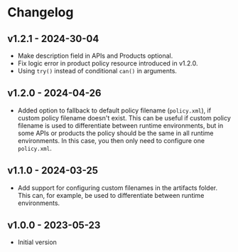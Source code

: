 # Changelog
## v1.2.1 - 2024-30-04
* Make description field in APIs and Products optional.
* Fix logic error in product policy resource introduced in v1.2.0.
* Using `try()` instead of conditional `can()` in arguments.

## v1.2.0 - 2024-04-26
* Added option to fallback to default policy filename (`policy.xml`), if custom policy filename doesn't exist. This can be useful if custom policy filename is used to differentiate between runtime environments, but in some APIs or products the policy should be the same in all runtime environments. In this case, you then only need to configure one `policy.xml`.

## v1.1.0 - 2024-03-25
* Add support for configuring custom filenames in the artifacts folder. This can, for example, be used to differentiate between runtime environments.

## v1.0.0 - 2023-05-23
* Initial version